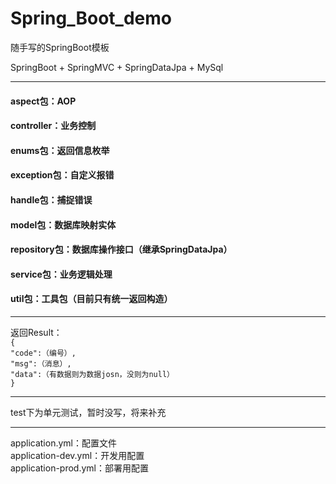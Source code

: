 # Spring_Boot_demo
随手写的SpringBoot模板  

SpringBoot + SpringMVC + SpringDataJpa + MySql  

***  
#### aspect包：AOP
#### controller：业务控制
#### enums包：返回信息枚举
#### exception包：自定义报错
#### handle包：捕捉错误
#### model包：数据库映射实体
#### repository包：数据库操作接口（继承SpringDataJpa）
#### service包：业务逻辑处理
#### util包：工具包（目前只有统一返回构造）  

***
返回Result：  
`{`  
`"code":（编号）,`   
`"msg":（消息）,`  
`"data":（有数据则为数据josn，没则为null）`  
`}`  

***
test下为单元测试，暂时没写，将来补充  

***
application.yml：配置文件  
application-dev.yml：开发用配置  
application-prod.yml：部署用配置  

